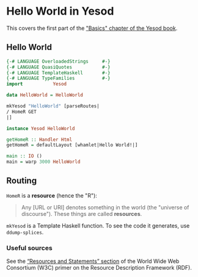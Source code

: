 
# Hello World in Yesod #

This covers the first part of the ["Basics" chapter of the Yesod book](https://www.yesodweb.com/book/basics).

## Hello World ##

```haskell
{-# LANGUAGE OverloadedStrings     #-}
{-# LANGUAGE QuasiQuotes           #-}
{-# LANGUAGE TemplateHaskell       #-}
{-# LANGUAGE TypeFamilies          #-}
import           Yesod

data HelloWorld = HelloWorld

mkYesod "HelloWorld" [parseRoutes|
/ HomeR GET
|]

instance Yesod HelloWorld

getHomeR :: Handler Html
getHomeR = defaultLayout [whamlet|Hello World!|]

main :: IO ()
main = warp 3000 HelloWorld
```
## Routing ##

`HomeR` is a **resource** (hence the "R"):

> Any \[URL or URI\] denotes something in the world (the "universe of discourse"). These things are called **resources**.

`mkYesod` is a Template Haskell function. To see the code it generates, use `ddump-splices`.

### Useful sources ###
See the [“Resources and Statements” section](https://www.w3.org/TR/rdf11-concepts/#resources-and-statements) of the World Wide Web Consortium (W3C) primer on the Resource Description Framework (RDF).

<!--stackedit_data:
eyJoaXN0b3J5IjpbMTAyNTU0MTUzMCw1NjIwOTExMDEsLTEwNj
QyOTgwNDNdfQ==
-->
